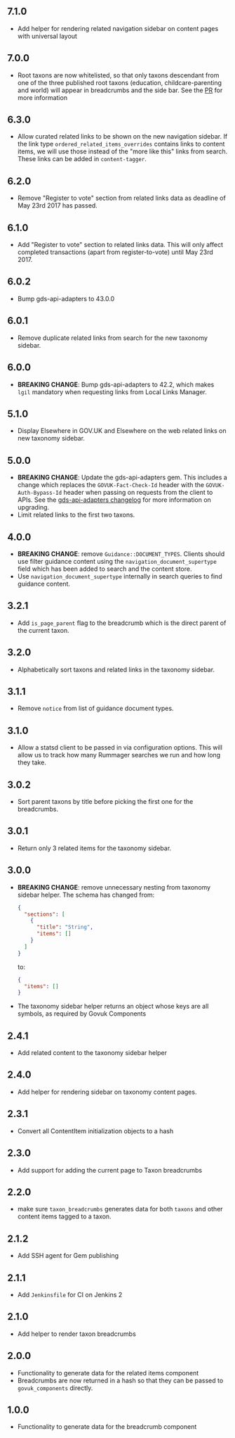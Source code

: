 ## 7.1.0

* Add helper for rendering related navigation sidebar on content pages with universal layout

## 7.0.0

* Root taxons are now whitelisted, so that only taxons descendant from one of
  the three published root taxons (education, childcare-parenting and world)
  will appear in breadcrumbs and the side bar. See the [PR](https://github.com/alphagov/govuk_navigation_helpers/pull/82) for more information

## 6.3.0

* Allow curated related links to be shown on the new navigation sidebar. If the
  link type `ordered_related_items_overrides` contains links to content items,
  we will use those instead of the "more like this" links from search. These
  links can be added in `content-tagger`.

## 6.2.0

* Remove "Register to vote" section from related links data as deadline of
  May 23rd 2017 has passed.

## 6.1.0

* Add "Register to vote" section to related links data. This will only affect
  completed transactions (apart from register-to-vote) until May 23rd 2017.

## 6.0.2

* Bump gds-api-adapters to 43.0.0

## 6.0.1

* Remove duplicate related links from search for the new taxonomy sidebar.

## 6.0.0

* **BREAKING CHANGE**: Bump gds-api-adapters to 42.2, which makes `lgil`
mandatory when requesting links from Local Links Manager.

## 5.1.0

* Display Elsewhere in GOV.UK and Elsewhere on the web related links on new
  taxonomy sidebar.

## 5.0.0

* **BREAKING CHANGE**: Update the gds-api-adapters gem. This includes a change
  which replaces the `GOVUK-Fact-Check-Id` header with the
  `GOVUK-Auth-Bypass-Id` header when passing on requests from the client to
  APIs. See the [gds-api-adapters changelog](https://github.com/alphagov/gds-api-adapters/blob/master/CHANGELOG.md#4100) for more information on upgrading.
* Limit related links to the first two taxons.

## 4.0.0

* **BREAKING CHANGE**: remove `Guidance::DOCUMENT_TYPES`. Clients should use
  filter guidance content using the `navigation_document_supertype` field which
  has been added to search and the content store.
* Use `navigation_document_supertype` internally in search queries to find
  guidance content.

## 3.2.1

* Add `is_page_parent` flag to the breadcrumb which is the direct parent of the
  current taxon.

## 3.2.0

* Alphabetically sort taxons and related links in the taxonomy sidebar.

## 3.1.1

* Remove `notice` from list of guidance document types.

## 3.1.0

* Allow a statsd client to be passed in via configuration options. This will
  allow us to track how many Rummager searches we run and how long they take.

## 3.0.2

* Sort parent taxons by title before picking the first one for the breadcrumbs.

## 3.0.1

* Return only 3 related items for the taxonomy sidebar.

## 3.0.0

* **BREAKING CHANGE**: remove unnecessary nesting from taxonomy sidebar helper.
  The schema has changed from:

  ```json
  {
    "sections": [
      {
        "title": "String",
        "items": []
      }
    ]
  }
  ```

  to:

  ```json
  {
    "items": []
  }
  ```

* The taxonomy sidebar helper returns an object whose keys are all symbols, as
  required by Govuk Components

## 2.4.1

* Add related content to the taxonomy sidebar helper

## 2.4.0

* Add helper for rendering sidebar on taxonomy content pages.

## 2.3.1

* Convert all ContentItem initialization objects to a hash

## 2.3.0

* Add support for adding the current page to Taxon breadcrumbs

## 2.2.0

* make sure `taxon_breadcrumbs` generates data for both `taxons` and other
  content items tagged to a taxon.

## 2.1.2

* Add SSH agent for Gem publishing

## 2.1.1

* Add `Jenkinsfile` for CI on Jenkins 2

## 2.1.0

* Add helper to render taxon breadcrumbs

## 2.0.0

* Functionality to generate data for the related items component
* Breadcrumbs are now returned in a hash so that they can be passed to
  `govuk_components` directly.

## 1.0.0

* Functionality to generate data for the breadcrumb component

